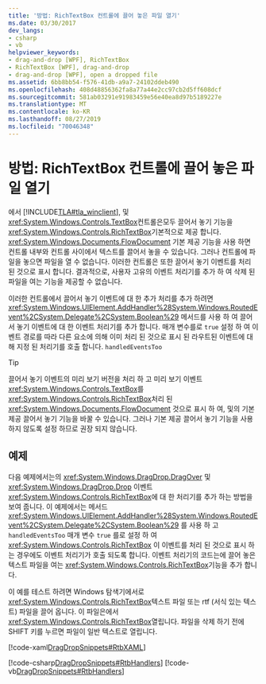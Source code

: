 ```yaml
---
title: '방법: RichTextBox 컨트롤에 끌어 놓은 파일 열기'
ms.date: 03/30/2017
dev_langs:
- csharp
- vb
helpviewer_keywords:
- drag-and-drop [WPF], RichTextBox
- RichTextBox [WPF], drag-and-drop
- drag-and-drop [WPF], open a dropped file
ms.assetid: 6bb8bb54-f576-41db-a9a7-24102ddeb490
ms.openlocfilehash: 408d48856362fa8a77a44e2cc97cb2d5ff608dcf
ms.sourcegitcommit: 581ab03291e91983459e56e40ea8d97b5189227e
ms.translationtype: MT
ms.contentlocale: ko-KR
ms.lasthandoff: 08/27/2019
ms.locfileid: "70046348"
---
```

# <a name="how-to-open-a-file-that-is-dropped-on-a-richtextbox-control"></a>방법: RichTextBox 컨트롤에 끌어 놓은 파일 열기

에서 [!INCLUDE[TLA#tla_winclient](../../../../includes/tlasharptla-winclient-md.md)], 및 <xref:System.Windows.Controls.TextBox>컨트롤은모두 끌어서 놓기 기능을 <xref:System.Windows.Controls.RichTextBox>기본적으로 제공 합니다. <xref:System.Windows.Documents.FlowDocument> 기본 제공 기능을 사용 하면 컨트롤 내부와 컨트롤 사이에서 텍스트를 끌어서 놓을 수 있습니다. 그러나 컨트롤에 파일을 놓으면 파일을 열 수 없습니다. 이러한 컨트롤은 또한 끌어서 놓기 이벤트를 처리 된 것으로 표시 합니다. 결과적으로, 사용자 고유의 이벤트 처리기를 추가 하 여 삭제 된 파일을 여는 기능을 제공할 수 없습니다.

이러한 컨트롤에서 끌어서 놓기 이벤트에 대 한 추가 처리를 추가 하려면 <xref:System.Windows.UIElement.AddHandler%28System.Windows.RoutedEvent%2CSystem.Delegate%2CSystem.Boolean%29> 메서드를 사용 하 여 끌어서 놓기 이벤트에 대 한 이벤트 처리기를 추가 합니다. 매개 변수를로 `true` 설정 하 여 이벤트 경로를 따라 다른 요소에 의해 이미 처리 된 것으로 표시 된 라우트된 이벤트에 대해 지정 된 처리기를 호출 합니다. `handledEventsToo`

> [!TIP]
> 끌어서 놓기 이벤트의 미리 보기 버전을 처리 하 고 미리 보기 이벤트 <xref:System.Windows.Controls.TextBox>를 <xref:System.Windows.Controls.RichTextBox>처리 된 <xref:System.Windows.Documents.FlowDocument> 것으로 표시 하 여, 및의 기본 제공 끌어서 놓기 기능을 바꿀 수 있습니다. 그러나 기본 제공 끌어서 놓기 기능을 사용 하지 않도록 설정 하므로 권장 되지 않습니다.

## <a name="example"></a>예제

다음 예제에서는의 <xref:System.Windows.DragDrop.DragOver> 및 <xref:System.Windows.DragDrop.Drop> 이벤트 <xref:System.Windows.Controls.RichTextBox>에 대 한 처리기를 추가 하는 방법을 보여 줍니다. 이 예제에서는 메서드 <xref:System.Windows.UIElement.AddHandler%28System.Windows.RoutedEvent%2CSystem.Delegate%2CSystem.Boolean%29> 를 사용 하 고 `handledEventsToo` 매개 변수 `true` 를로 설정 하 여 <xref:System.Windows.Controls.RichTextBox> 이 이벤트를 처리 된 것으로 표시 하는 경우에도 이벤트 처리기가 호출 되도록 합니다. 이벤트 처리기의 코드는에 끌어 놓은 텍스트 파일을 여는 <xref:System.Windows.Controls.RichTextBox>기능을 추가 합니다.

이 예를 테스트 하려면 Windows 탐색기에서로 <xref:System.Windows.Controls.RichTextBox>텍스트 파일 또는 rtf (서식 있는 텍스트) 파일을 끌어 옵니다. 이 파일은에서 <xref:System.Windows.Controls.RichTextBox>열립니다. 파일을 삭제 하기 전에 SHIFT 키를 누르면 파일이 일반 텍스트로 열립니다.

[!code-xaml[DragDropSnippets#RtbXAML](~/samples/snippets/csharp/VS_Snippets_Wpf/dragdropsnippets/cs/mainwindow.xaml#rtbxaml)]

[!code-csharp[DragDropSnippets#RtbHandlers](~/samples/snippets/csharp/VS_Snippets_Wpf/dragdropsnippets/cs/mainwindow.xaml.cs#rtbhandlers)]
[!code-vb[DragDropSnippets#RtbHandlers](~/samples/snippets/visualbasic/VS_Snippets_Wpf/dragdropsnippets/vb/mainwindow.xaml.vb#rtbhandlers)]
